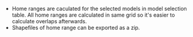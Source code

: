 
- Home ranges are caculated for the selected models in model selection table. All home ranges are calculated in same grid so it's easier to calculate overlaps afterwards.
- Shapefiles of home range can be exported as a zip.
